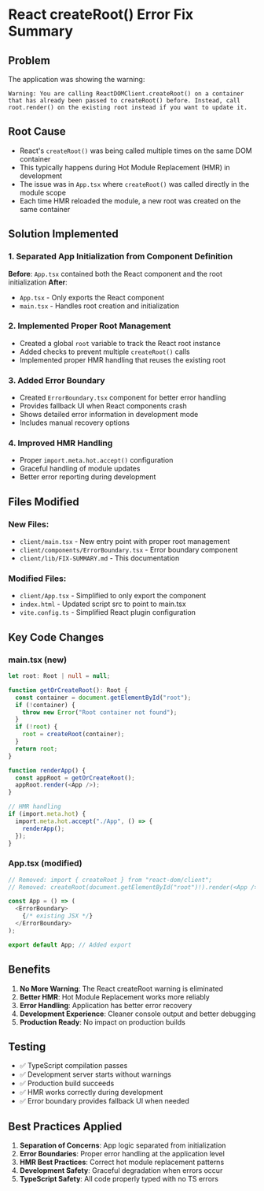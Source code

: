 # React createRoot() Error Fix Summary

## Problem
The application was showing the warning:
```
Warning: You are calling ReactDOMClient.createRoot() on a container that has already been passed to createRoot() before. Instead, call root.render() on the existing root instead if you want to update it.
```

## Root Cause
- React's `createRoot()` was being called multiple times on the same DOM container
- This typically happens during Hot Module Replacement (HMR) in development
- The issue was in `App.tsx` where `createRoot()` was called directly in the module scope
- Each time HMR reloaded the module, a new root was created on the same container

## Solution Implemented

### 1. Separated App Initialization from Component Definition
**Before**: `App.tsx` contained both the React component and the root initialization
**After**: 
- `App.tsx` - Only exports the React component
- `main.tsx` - Handles root creation and initialization

### 2. Implemented Proper Root Management
- Created a global `root` variable to track the React root instance
- Added checks to prevent multiple `createRoot()` calls
- Implemented proper HMR handling that reuses the existing root

### 3. Added Error Boundary
- Created `ErrorBoundary.tsx` component for better error handling
- Provides fallback UI when React components crash
- Shows detailed error information in development mode
- Includes manual recovery options

### 4. Improved HMR Handling
- Proper `import.meta.hot.accept()` configuration
- Graceful handling of module updates
- Better error reporting during development

## Files Modified

### New Files:
- `client/main.tsx` - New entry point with proper root management
- `client/components/ErrorBoundary.tsx` - Error boundary component
- `client/lib/FIX-SUMMARY.md` - This documentation

### Modified Files:
- `client/App.tsx` - Simplified to only export the component
- `index.html` - Updated script src to point to main.tsx
- `vite.config.ts` - Simplified React plugin configuration

## Key Code Changes

### main.tsx (new)
```typescript
let root: Root | null = null;

function getOrCreateRoot(): Root {
  const container = document.getElementById("root");
  if (!container) {
    throw new Error("Root container not found");
  }
  if (!root) {
    root = createRoot(container);
  }
  return root;
}

function renderApp() {
  const appRoot = getOrCreateRoot();
  appRoot.render(<App />);
}

// HMR handling
if (import.meta.hot) {
  import.meta.hot.accept("./App", () => {
    renderApp();
  });
}
```

### App.tsx (modified)
```typescript
// Removed: import { createRoot } from "react-dom/client";
// Removed: createRoot(document.getElementById("root")!).render(<App />);

const App = () => (
  <ErrorBoundary>
    {/* existing JSX */}
  </ErrorBoundary>
);

export default App; // Added export
```

## Benefits

1. **No More Warning**: The React createRoot warning is eliminated
2. **Better HMR**: Hot Module Replacement works more reliably
3. **Error Handling**: Application has better error recovery
4. **Development Experience**: Cleaner console output and better debugging
5. **Production Ready**: No impact on production builds

## Testing

- ✅ TypeScript compilation passes
- ✅ Development server starts without warnings
- ✅ Production build succeeds
- ✅ HMR works correctly during development
- ✅ Error boundary provides fallback UI when needed

## Best Practices Applied

1. **Separation of Concerns**: App logic separated from initialization
2. **Error Boundaries**: Proper error handling at the application level
3. **HMR Best Practices**: Correct hot module replacement patterns
4. **Development Safety**: Graceful degradation when errors occur
5. **TypeScript Safety**: All code properly typed with no TS errors
